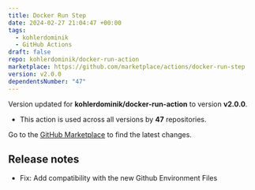 ```yaml
---
title: Docker Run Step
date: 2024-02-27 21:04:47 +00:00
tags:
  - kohlerdominik
  - GitHub Actions
draft: false
repo: kohlerdominik/docker-run-action
marketplace: https://github.com/marketplace/actions/docker-run-step
version: v2.0.0
dependentsNumber: "47"
---
```



Version updated for **kohlerdominik/docker-run-action** to version **v2.0.0**.
- This action is used across all versions by **47** repositories.

Go to the [GitHub Marketplace](https://github.com/marketplace/actions/docker-run-step) to find the latest changes.

## Release notes

* Fix: Add compatibility with the new Github Environment Files
